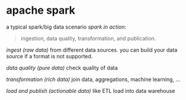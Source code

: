 # apache spark

a typical spark/big data scenario _spark in action_:
> ingestion,
> data quality,
> transformation, and
> publication.

_ingest (raw data)_ from different data sources. you can build your data source if a format is not supported.

_data quality (pure data)_ check quality of data

_transformation (rich data)_ join data, aggregations, machine learning, ...

_load and publish (actionable data)_ like ETL load into data warehouse
